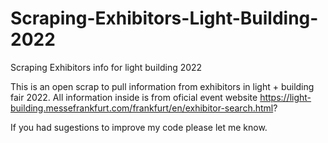 # Scraping-Exhibitors-Light-Building-2022
Scraping Exhibitors info for light building 2022

This is an open scrap to pull information from exhibitors in light + building fair 2022.
All information inside is from oficial event website https://light-building.messefrankfurt.com/frankfurt/en/exhibitor-search.html?

If you had sugestions to improve my code please let me know.
